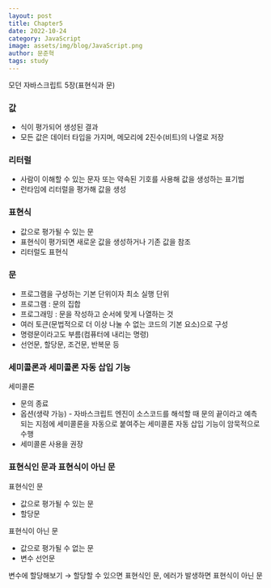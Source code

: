 ```yaml
---
layout: post
title: Chapter5
date: 2022-10-24
category: JavaScript
image: assets/img/blog/JavaScript.png
author: 문준혁
tags: study
---
```


모던 자바스크립트 5장(표현식과 문)

### 값

* 식이 평가되어 생성된 결과
* 모든 값은 데이터 타입을 가지며, 메모리에 2진수(비트)의 나열로 저장

### 리터럴

* 사람이 이해할 수 있는 문자 또는 약속된 기호를 사용해 값을 생성하는 표기법
* 런타임에 리터럴을 평가해 값을 생성

### 표현식

* 값으로 평가될 수 있는 문
* 표현식이 평가되면 새로운 값을 생성하거나 기존 값을 참조
* 리터럴도 표현식

### 문

* 프로그램을 구성하는 기본 단위이자 최소 실행 단위
* 프로그램 : 문의 집합
* 프로그래밍 : 문을 작성하고 순서에 맞게 나열하는 것
* 여러 토큰(문법적으로 더 이상 나눌 수 없는 코드의 기본 요소)으로 구성
* 명령문이라고도 부름(컴퓨터에 내리는 명령)
* 선언문, 할당문, 조건문, 반복문 등

### 세미콜론과 세미콜론 자동 삽입 기능

세미콜론
* 문의 종료
* 옵션(생략 가능) - 자바스크립트 엔진이 소스코드를 해석할 때 문의 끝이라고 예측되는 지점에 세미콜론을 자동으로 붙여주는 세미콜론 자동 삽입 기능이 암묵적으로 수행
* 세미콜론 사용을 권장

### 표현식인 문과 표현식이 아닌 문

표현식인 문
* 값으로 평가될 수 있는 문
* 할당문

표현식이 아닌 문
* 값으로 평가될 수 없는 문
* 변수 선언문

변수에 할당해보기 → 할당할 수 있으면 표현식인 문, 에러가 발생하면 표현식이 아닌 문